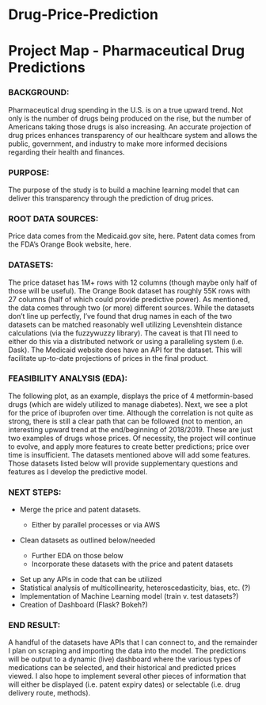# Drug-Price-Prediction
<h1>Project Map - Pharmaceutical Drug Predictions</h1>

<h3>BACKGROUND:</h3>  
Pharmaceutical drug spending in the U.S. is on a true upward trend.  Not only is the number of drugs being produced on the rise, but the number of Americans taking those drugs is also increasing.  An accurate projection of drug prices enhances transparency of our healthcare system and allows the public, government, and industry to make more informed decisions regarding their health and finances.

<h3>PURPOSE:</h3>
The purpose of the study is to build a machine learning model that can deliver this transparency through the prediction of drug prices.

<h3>ROOT DATA SOURCES:</h3>
Price data comes from the Medicaid.gov site, here.  Patent data comes from the FDA’s Orange Book website, here.

<h3>DATASETS:</h3>
The price dataset has 1M+ rows with 12 columns (though maybe only half of those will be useful).  The Orange Book dataset has roughly 55K rows with 27 columns (half of which could provide predictive power).  As mentioned, the data comes through two (or more) different sources.  While the datasets don’t line up perfectly, I’ve found that drug names in each of the two datasets can be matched reasonably well utilizing Levenshtein distance calculations (via the fuzzywuzzy library).  The caveat is that I’ll need to either do this via a distributed network or using a paralleling system (i.e. Dask).
The Medicaid website does have an API for the dataset.  This will facilitate up-to-date projections of prices in the final product.

<h3>FEASIBILITY ANALYSIS (EDA):</h3>
The following plot, as an example, displays the price of 4 metformin-based drugs (which are widely utilized to manage diabetes).
Next, we see a plot for the price of ibuprofen over time.  Although the correlation is not quite as strong, there is still a clear path that can be followed (not to mention, an interesting upward trend at the end/beginning of 2018/2019.
These are just two examples of drugs whose prices.  Of necessity, the project will continue to evolve, and apply more features to create better predictions; price over time is insufficient.  The datasets mentioned above will add some features.  Those datasets listed below will provide supplementary questions and features as I develop the predictive model.
<h3>NEXT STEPS:</h3>
<ul>
<li> Merge the price and patent datasets.</li> 
  <ul>
  <li> Either by parallel processes or via AWS</li>
  </ul>
</ul>
<ul>
<li>Clean datasets as outlined below/needed</li>
  <ul>
  <li>Further EDA on those below</li>
  <li>Incorporate these datasets with the price and patent datasets</li>
  </ul>
</ul>
<ul>
<li>Set up any APIs in code that can be utilized</li>
<li>Statistical analysis of multicollinearity, heteroscedasticity, bias, etc. (?)</li>
<li>Implementation of Machine Learning model (train v. test datasets?)</li>
<li>Creation of Dashboard (Flask? Bokeh?)</li>
</ul>

<h3>END RESULT:</h3> 
A handful of the datasets have APIs that I can connect to, and the remainder I plan on scraping and importing the data into the model.  The predictions will be output to a dynamic (live) dashboard where the various types of medications can be selected, and their historical and predicted prices viewed.  I also hope to implement several other pieces of information that will either be displayed (i.e. patent expiry dates) or selectable (i.e. drug delivery route, methods).
